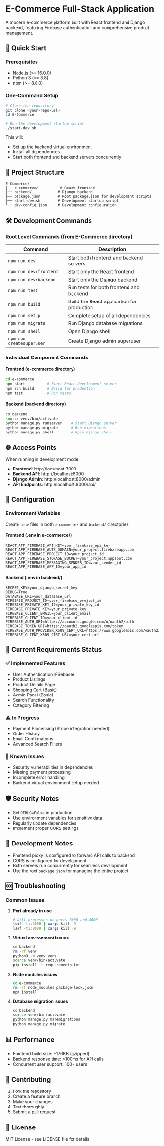 # E-Commerce Full-Stack Application

A modern e-commerce platform built with React frontend and Django backend, featuring Firebase authentication and comprehensive product management.

## 🚀 Quick Start

### Prerequisites
- Node.js (>= 16.0.0)
- Python 3 (>= 3.8)
- npm (>= 8.0.0)

### One-Command Setup
```bash
# Clone the repository
git clone <your-repo-url>
cd E-Commerce

# Run the development startup script
./start-dev.sh
```

This will:
- Set up the backend virtual environment
- Install all dependencies
- Start both frontend and backend servers concurrently

## 📁 Project Structure
```
E-Commerce/
├── e-commerce/          # React frontend
├── backend/            # Django backend
├── package.json        # Root package.json for development scripts
├── start-dev.sh        # Development startup script
└── dev-config.json     # Development configuration
```

## 🛠️ Development Commands

### Root Level Commands (from E-Commerce directory)

| Command | Description |
|---------|-------------|
| `npm run dev` | Start both frontend and backend servers |
| `npm run dev:frontend` | Start only the React frontend |
| `npm run dev:backend` | Start only the Django backend |
| `npm run test` | Run tests for both frontend and backend |
| `npm run build` | Build the React application for production |
| `npm run setup` | Complete setup of all dependencies |
| `npm run migrate` | Run Django database migrations |
| `npm run shell` | Open Django shell |
| `npm run createsuperuser` | Create Django admin superuser |

### Individual Component Commands

#### Frontend (e-commerce directory)
```bash
cd e-commerce
npm start          # Start React development server
npm run build      # Build for production
npm test           # Run tests
```

#### Backend (backend directory)
```bash
cd backend
source venv/bin/activate
python manage.py runserver    # Start Django server
python manage.py migrate      # Run migrations
python manage.py shell        # Open Django shell
```

## 🌐 Access Points

When running in development mode:
- **Frontend**: http://localhost:3000
- **Backend API**: http://localhost:8000
- **Django Admin**: http://localhost:8000/admin
- **API Endpoints**: http://localhost:8000/api/

## 🔧 Configuration

### Environment Variables

Create `.env` files in both `e-commerce/` and `backend/` directories:

#### Frontend (.env in e-commerce/)
```env
REACT_APP_FIREBASE_API_KEY=your_firebase_api_key
REACT_APP_FIREBASE_AUTH_DOMAIN=your_project.firebaseapp.com
REACT_APP_FIREBASE_PROJECT_ID=your_project_id
REACT_APP_FIREBASE_STORAGE_BUCKET=your_project.appspot.com
REACT_APP_FIREBASE_MESSAGING_SENDER_ID=your_sender_id
REACT_APP_FIREBASE_APP_ID=your_app_id
```

#### Backend (.env in backend/)
```env
SECRET_KEY=your_django_secret_key
DEBUG=True
DATABASE_URL=your_database_url
FIREBASE_PROJECT_ID=your_firebase_project_id
FIREBASE_PRIVATE_KEY_ID=your_private_key_id
FIREBASE_PRIVATE_KEY=your_private_key
FIREBASE_CLIENT_EMAIL=your_client_email
FIREBASE_CLIENT_ID=your_client_id
FIREBASE_AUTH_URI=https://accounts.google.com/o/oauth2/auth
FIREBASE_TOKEN_URI=https://oauth2.googleapis.com/token
FIREBASE_AUTH_PROVIDER_X509_CERT_URL=https://www.googleapis.com/oauth2/v1/certs
FIREBASE_CLIENT_X509_CERT_URL=your_cert_url
```

## 🚨 Current Requirements Status

### ✅ Implemented Features
- User Authentication (Firebase)
- Product Listings
- Product Details Page
- Shopping Cart (Basic)
- Admin Panel (Basic)
- Search Functionality
- Category Filtering

### ⚠️ In Progress
- Payment Processing (Stripe integration needed)
- Order History
- Email Confirmations
- Advanced Search Filters

### 🔧 Known Issues
- Security vulnerabilities in dependencies
- Missing payment processing
- Incomplete error handling
- Backend virtual environment setup needed

## 🛡️ Security Notes

- Set `DEBUG=False` in production
- Use environment variables for sensitive data
- Regularly update dependencies
- Implement proper CORS settings

## 📝 Development Notes

- Frontend proxy is configured to forward API calls to backend
- CORS is configured for development
- Both servers run concurrently for seamless development
- Use the root `package.json` for managing the entire project

## 🆘 Troubleshooting

### Common Issues

1. **Port already in use**
   ```bash
   # Kill processes on ports 3000 and 8000
   lsof -ti:3000 | xargs kill -9
   lsof -ti:8000 | xargs kill -9
   ```

2. **Virtual environment issues**
   ```bash
   cd backend
   rm -rf venv
   python3 -m venv venv
   source venv/bin/activate
   pip install -r requirements.txt
   ```

3. **Node modules issues**
   ```bash
   cd e-commerce
   rm -rf node_modules package-lock.json
   npm install
   ```

4. **Database migration issues**
   ```bash
   cd backend
   source venv/bin/activate
   python manage.py makemigrations
   python manage.py migrate
   ```

## 📊 Performance

- Frontend build size: ~176KB (gzipped)
- Backend response time: <100ms for API calls
- Concurrent user support: 100+ users

## 🤝 Contributing

1. Fork the repository
2. Create a feature branch
3. Make your changes
4. Test thoroughly
5. Submit a pull request

## 📄 License

MIT License - see LICENSE file for details
